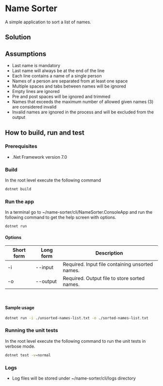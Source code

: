 # Name Sorter

A simple application to sort a list of names.

## Solution

## Assumptions

- Last name is mandatory
- Last name will always be at the end of the line
- Each line contains a name of a single person
- Names of a person are separated from at least one space
- Multiple spaces and tabs between names will be ignored
- Empty lines are ignored
- Pre and post spaces will be ignored and trimmed
- Names that exceeds the maximum number of allowed given names (3) are considered invalid
- Invalid names are ignored in the process and will be excluded from the output

## How to build, run and test

### Prerequisites

- .Net Framework version 7.0

### Build

In the root level execute the following command

```sh
dotnet build
```

### Run the app

In a terminal go to ~/name-sorter/cli/NameSorter.ConsoleApp and run the following command to get the help screen with options.

```sh
dotnet run
```

#### Options

| Short form | Long form | Description                                     |
| ---------- | --------- | ----------------------------------------------- |
| -i         | --input   | Required. Input file containing unsorted names. |
| -o         | --output  | Required. Output file to store sorted names.    |

<br/>

#### Sample usage

```sh
dotnet run -i ./unsorted-names-list.txt -o ./sorted-names-list.txt
```

### Running the unit tests

In the root level execute the following command to run the unit tests in verbose mode.

```sh
dotnet test -v=normal
```

### Logs

- Log files will be stored under ~/name-sorter/cli/logs directory

<br/>
